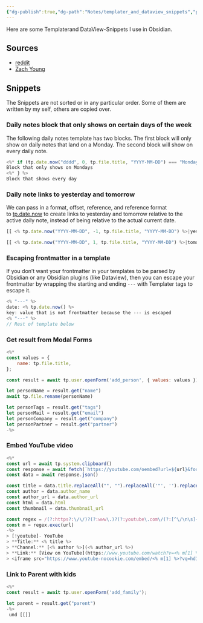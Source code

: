 ```yaml
---
{"dg-publish":true,"dg-path":"Notes/templater_and_dataview_snippets","permalink":"/notes/templater-and-dataview-snippets/","tags":["📝/🌿"],"noteIcon":"fern","created":"2024-06-28 09:17","updated":"2024-06-29 07:50"}
---
```


Here are some Templaterand DataView-Snippets I use in Obsidian.
## Sources
- [reddit](https://www.reddit.com/r/ObsidianMD/)
- [Zach Young](https://zachyoung.dev/posts/templater-snippets/)

## Snippets
The Snippets are not sorted or in any particular order. Some of them are written by my self, others are copied over.
### Daily notes block that only shows on certain days of the week
The following daily notes template has two blocks. The first block will only show on daily notes that land on a Monday. The second block will show on every daily note.
 ```js
<%* if (tp.date.now("dddd", 0, tp.file.title, "YYYY-MM-DD") === "Monday") { %>
Block that only shows on Mondays
<%* } %>
Block that shows every day
```

### Daily note links to yesterday and tomorrow
We can pass in a format, offset, reference, and reference format to [tp.date.now](https://silentvoid13.github.io/Templater/internal-functions/internal-modules/date-module.html#tpdatenowformat-string--yyyy-mm-dd-offset-numberstring-reference-string-reference_format-string) to create links to yesterday and tomorrow relative to the active daily note, instead of being relative to the actual current date.

```js
[[ <% tp.date.now("YYYY-MM-DD", -1, tp.file.title, "YYYY-MM-DD") %>|yesterday ]]

[[ <% tp.date.now("YYYY-MM-DD", 1, tp.file.title, "YYYY-MM-DD") %>|tomorrow ]]
```

### Escaping frontmatter in a template
If you don’t want your frontmatter in your templates to be parsed by Obsidian or any Obsidian plugins (like Dataview), then you can escape your frontmatter by wrapping the starting and ending `---` with Templater tags to escape it.

```js
<% "---" %>
date: <% tp.date.now() %>
key: value that is not frontmatter because the --- is escaped
<% "---" %>
// Rest of template below
```

### Get result from Modal Forms
```js
<%*
const values = {
    name: tp.file.title,
};

const result = await tp.user.openForm('add_person', { values: values });

let personName = result.get("name")
await tp.file.rename(personName)

let personTags = result.get("tags")
let personMail = result.get("email")
let personCompany = result.get("company")
let personPartner = result.get("partner")
-%>
```

### Embed YouTube video
```js
<%*
const url = await tp.system.clipboard()
const response = await fetch(`https://youtube.com/oembed?url=${url}&format=json`)
const data = await response.json()

const title = data.title.replaceAll("", "").replaceAll('"', '').replaceAll("\\", "").replaceAll("/", "").replaceAll("<", "").replaceAll(">", "").replaceAll(":", "").replaceAll("|", "").replaceAll("?", "")
const author = data.author_name
const author_url = data.author_url
const html = data.html
const thumbnail = data.thumbnail_url

const regex = /(?:https?:\/\/)?(?:www\.)?(?:youtube\.com\/(?:[^\/\n\s]+\/\S+\/|(?:v|e(?:mbed)?)\/|\S*?[?&]v=)|youtu\.be\/)([a-zA-Z0-9_-]{11})/
const m = regex.exec(url)
-%>
> [!youtube]- YouTube
> **Title:** <% title %>
> **Channel:** [<% author %>](<% author_url %>)
> **Link:** [View on YouTube](https://www.youtube.com/watch?v=<% m[1] %>)
> <iframe src="https://www.youtube-nocookie.com/embed/<% m[1] %>?vq=hd1080&modestbranding=1&rel=0&iv_load_policy=3" width="569" height="317" frameborder="0" style="margin: 0 auto; display: block;"></iframe>
```

### Link to Parent with kids
```js
<%*
const result = await tp.user.openForm('add_family');

let parent = result.get("parent")
-%>
 und [[]]
```